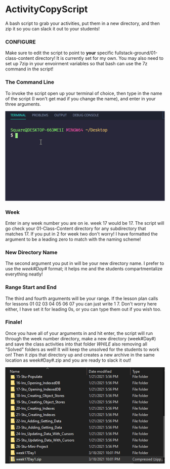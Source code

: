 # ActivityCopyScript
A bash script to grab your activities, put them in a new directory, and then zip it so you can slack it out to your students!
### CONFIGURE
Make sure to edit the script to point to **your** specific fullstack-ground/01-class-content directory! It is currently set for my own. You may also need to set up 7zip in your envoirment variables so that bash can use the 7z command in the script!
### The Command Line
To invoke the script open up your terminal of choice, then type in the name of the script (I won't get mad if you change the name), and enter in your three arguments.

![](commandline.gif)
### Week
Enter in any week number you are on ie. week 17 would be 17. The script will go check your 01-Class-Content directory for any subdirectory that matches 17. If you put in 2 for week two don't worry! I have formatted the argument to be a leading zero to match with the naming scheme!
### New Directory Name
The second argument you put in will be your new directory name. I prefer to use the _week#Day#_ format; it helps me and the students compartmentalize everything neatly!
### Range Start and End
The third and fourth arguments will be your range. If the lesson plan calls for lessons 01 02 03 04 05 06 07 you can just write 1 7. Don't worry here either, I have set it for leading 0s, or you can type them out if you wish too.
### Finale!
Once you have all of your arguments in and hit enter, the script will run through the week number directory, make a new directory (week#Day#) and save the class activities into that folder *WHILE* also removing all "Solved" folders as well! It will keep the unsolved for the students to work on! Then it zips that directory up and creates a new archive in the same location as week#Day#.zip and you are ready to slack it out!

![](explorer.gif)
